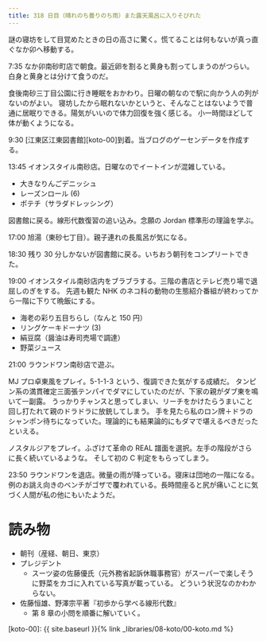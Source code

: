 ```yaml
---
title: 318 日目（晴れのち曇りのち雨）また露天風呂に入りそびれた
---
```


謎の寝坊をして目覚めたときの日の高さに驚く。慌てることは何もないが真っ直ぐなか卯へ移動する。

7:35 なか卯南砂町店で朝食。最近卵を割ると黄身も割ってしまうのがつらい。白身と黄身とは分けて食うのだ。

食後南砂三丁目公園に行き睡眠をおかわり。日曜の朝なので駅に向かう人の列がないのがよい。
寝坊したから眠れないかというと、そんなことはないようで普通に居眠りできる。陽気がいいので体力回復を強く感じる。
小一時間ほどして体が動くようになる。

9:30 [江東区江東図書館][koto-00]到着。当ブログのゲーセンデータを作成する。

13:45 イオンスタイル南砂店。日曜なのでイートインが混雑している。
* 大きなりんごデニッシュ
* レーズンロール (6)
* ポテチ（サラダドレッシング）

図書館に戻る。線形代数復習の追い込み。念願の Jordan 標準形の理論を学ぶ。

17:00 旭湯（東砂七丁目）。親子連れの長風呂が気になる。

18:30 残り 30 分しかないが図書館に戻る。いちおう朝刊をコンプリートできた。

19:00 イオンスタイル南砂店内をブラブラする。三階の書店とテレビ売り場で退屈しのぎをする。
先週も観た NHK のネコ科の動物の生態紹介番組が終わってから一階に下りて晩飯にする。
* 海老の彩り五目ちらし（なんと 150 円）
* リングケーキドーナツ (3)
* 絹豆腐（醤油は寿司売場で調達）
* 野菜ジュース

21:00 ラウンドワン南砂店で遊ぶ。

MJ プロ卓東風をプレイ。5-1-1-3 という、復調できた気がする成績だ。
タンピン系の満貫確定三面張テンパイでダマにしていたのだが、下家の親がダブ東を鳴いて一副露。
うっかりチャンスと思ってしまい、リーチをかけたらうまいこと回し打たれて親のドラドラに放銃してしまう。
手を見たら私のロン牌＋ドラのシャンポン待ちになっていた。理論的にも結果論的にもダマで堪えるべきだったといえる。

ノスタルジアをプレイ。ふざけて革命の REAL 譜面を選択。左手の階段がさらに長く続いているような。
そして初の C 判定をもらってしまう。

23:50 ラウンドワンを退店。微量の雨が降っている。寝床は団地の一階になる。
例のお誂え向きのベンチがゴザで覆われている。長時間座ると尻が痛いことに気づく人間が私の他にもいたようだ。

# 読み物

* 朝刊（産経、朝日、東京）
* プレジデント
  * スーツ姿の佐藤優氏（元外務省起訴休職事務官）がスーパーで楽しそうに野菜をカゴに入れている写真が載っている。
    どういう状況なのかわからない。
* 佐藤恒雄、野澤宗平著『初歩から学べる線形代数』
  * 第 8 章の小問を順番に解いていく。

[koto-00]: {{ site.baseurl }}{% link _libraries/08-koto/00-koto.md %}
